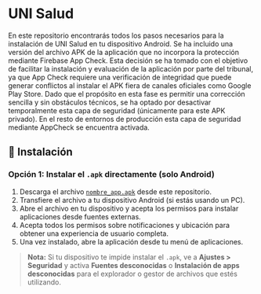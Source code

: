 # UNI Salud

En este repositorio encontrarás todos los pasos necesarios para la instalación de UNI Salud en tu dispositivo Android. 
Se ha incluido una versión del archivo APK de la aplicación que no incorpora la protección mediante Firebase App Check. Esta decisión se ha tomado con el objetivo de facilitar la instalación y evaluación de la aplicación por parte del tribunal, ya que App Check requiere una verificación de integridad que puede generar conflictos al instalar el APK fiera de canales oficiales como Google Play Store. Dado que el propósito en esta fase es permitir una corrección sencilla y sin obstáculos técnicos, se ha optado por desactivar temporalmente esta capa de seguridad (únicamente para este APK privado).
En el resto de entornos de producción esta capa de seguridad mediante AppCheck se encuentra activada.

## 📱 Instalación

### Opción 1: Instalar el `.apk` directamente (solo Android)

1. Descarga el archivo [`nombre_app.apk`](./ruta/al/archivo.apk) desde este repositorio.
2. Transfiere el archivo a tu dispositivo Android (si estás usando un PC).
3. Abre el archivo en tu dispositivo y acepta los permisos para instalar aplicaciones desde fuentes externas.
4. Acepta todos los permisos sobre notificaciones y ubicación para obtener una experiencia de usuario completa.
5. Una vez instalado, abre la aplicación desde tu menú de aplicaciones.

> **Nota:** Si tu dispositivo te impide instalar el `.apk`, ve a **Ajustes > Seguridad** y activa **Fuentes desconocidas** o **Instalación de apps desconocidas** para el explorador o gestor de archivos que estés utilizando.

